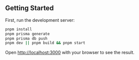 ## Getting Started

First, run the development server:

```bash
pnpm install
pnpm prisma generate
pnpm prisma db push
pnpm dev || pnpm build && pnpm start
```

Open [http://localhost:3000](http://localhost:3000) with your browser to see the result.
